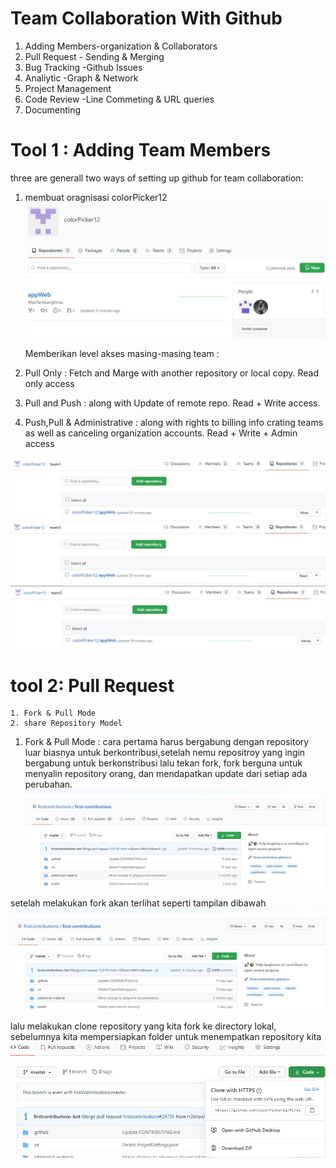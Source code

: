 # Team Collaboration With Github

1. Adding Members-organization & Collaborators
2. Pull Request - Sending & Merging
3. Bug Tracking -Github Issues
4. Analiytic -Graph & Network
5. Project Management
7. Code Review -Line Commeting & URL queries
8. Documenting

# Tool 1 : Adding Team Members

three are generall two ways of setting up github for team collaboration:

1. membuat oragnisasi colorPicker12
![alt text](https://github.com/afdhalluthfi09/image/blob/master/organisasi&team1.jpg?raw=true)

    Memberikan level akses masing-masing team :
1. <block>Pull Only<block> : Fetch and Marge with another repository or local copy. Read only access
2. <block>Pull and Push <block>: along with Update of remote repo. Read + Write access.
3. <block>Push,Pull & Administrative<block> : along with rights to billing info crating teams as well as canceling organization accounts. Read + Write + Admin access

![alt text](https://github.com/afdhalluthfi09/image/blob/master/level10.jpg?raw=true)
![alt text](https://github.com/afdhalluthfi09/image/blob/master/level2.jpg?raw=true)
![alt text](https://github.com/afdhalluthfi09/image/blob/master/level3.jpg?raw=true)

# tool 2: Pull Request
    1. Fork & Pull Mode
    2. share Repository Model

 1. Fork & Pull Mode :
cara pertama harus bergabung dengan repository luar biasnya untuk berkontribusi,setelah nemu repositroy yang ingin bergabung untuk berkonstribusi lalu tekan fork, fork berguna untuk menyalin repository orang, dan mendapatkan update dari setiap ada perubahan.
![alt text](https://github.com/afdhalluthfi09/image/blob/master/stepPR1.jpg?raw=true)

setelah melakukan fork akan terlihat seperti tampilan dibawah
![alt text](https://github.com/afdhalluthfi09/image/blob/master/viewstepPR1.jpg?raw=true)

lalu melakukan  clone repository yang kita fork ke directory lokal, sebelumnya kita mempersiapkan  folder untuk menempatkan repository kita
![clone text](https://github.com/afdhalluthfi09/image/blob/master/stepPR2.jpg?raw=true)
